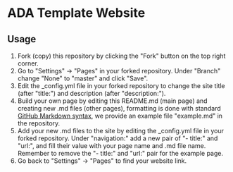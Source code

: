 # ADA Template Website
## Usage
1. Fork (copy) this repository by clicking the "Fork" button on the top right corner.
2. Go to "Settings" -> "Pages" in your forked repository. Under "Branch" change "None" to "master" and click "Save".
3. Edit the _config.yml file in your forked repository to change the site title (after "title:") and description (after "description:").
4. Build your own page by editing this README.md (main page) and creating new .md files (other pages), formatting is done with standard [GitHub Markdown syntax](https://docs.github.com/en/get-started/writing-on-github/getting-started-with-writing-and-formatting-on-github/basic-writing-and-formatting-syntax), we provide an example file "example.md" in the repository.
5. Add your new .md files to the site by editing the _config.yml file in your forked repository. Under "navigation:" add a new pair of "- title:" and "url:", and fill their value with your page name and .md file name. Remember to remove the "- title:" and "url:" pair for the example page.
6. Go back to "Settings" -> "Pages" to find your website link.
